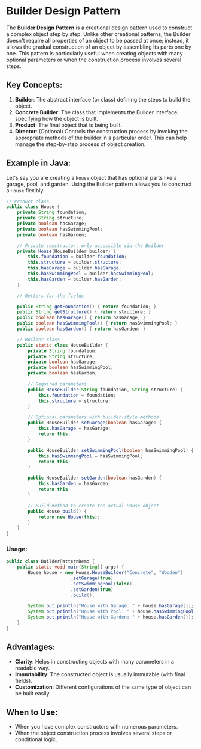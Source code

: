 
# Builder Design Pattern

The **Builder Design Pattern** is a creational design pattern used to construct a complex object step by step. Unlike other creational patterns, the Builder doesn't require all properties of an object to be passed at once; instead, it allows the gradual construction of an object by assembling its parts one by one. This pattern is particularly useful when creating objects with many optional parameters or when the construction process involves several steps.

## Key Concepts:

1. **Builder**: The abstract interface (or class) defining the steps to build the object.
2. **Concrete Builder**: The class that implements the Builder interface, specifying how the object is built.
3. **Product**: The final object that is being built.
4. **Director**: (Optional) Controls the construction process by invoking the appropriate methods of the builder in a particular order. This can help manage the step-by-step process of object creation.

## Example in Java:

Let's say you are creating a `House` object that has optional parts like a garage, pool, and garden. Using the Builder pattern allows you to construct a `House` flexibly.

```java
// Product class
public class House {
    private String foundation;
    private String structure;
    private boolean hasGarage;
    private boolean hasSwimmingPool;
    private boolean hasGarden;

    // Private constructor, only accessible via the Builder
    private House(HouseBuilder builder) {
        this.foundation = builder.foundation;
        this.structure = builder.structure;
        this.hasGarage = builder.hasGarage;
        this.hasSwimmingPool = builder.hasSwimmingPool;
        this.hasGarden = builder.hasGarden;
    }

    // Getters for the fields

    public String getFoundation() { return foundation; }
    public String getStructure() { return structure; }
    public boolean hasGarage() { return hasGarage; }
    public boolean hasSwimmingPool() { return hasSwimmingPool; }
    public boolean hasGarden() { return hasGarden; }

    // Builder class
    public static class HouseBuilder {
        private String foundation;
        private String structure;
        private boolean hasGarage;
        private boolean hasSwimmingPool;
        private boolean hasGarden;

        // Required parameters
        public HouseBuilder(String foundation, String structure) {
            this.foundation = foundation;
            this.structure = structure;
        }

        // Optional parameters with builder-style methods
        public HouseBuilder setGarage(boolean hasGarage) {
            this.hasGarage = hasGarage;
            return this;
        }

        public HouseBuilder setSwimmingPool(boolean hasSwimmingPool) {
            this.hasSwimmingPool = hasSwimmingPool;
            return this;
        }

        public HouseBuilder setGarden(boolean hasGarden) {
            this.hasGarden = hasGarden;
            return this;
        }

        // Build method to create the actual House object
        public House build() {
            return new House(this);
        }
    }
}
```

### Usage:

```java
public class BuilderPatternDemo {
    public static void main(String[] args) {
        House house = new House.HouseBuilder("Concrete", "Wooden")
                        .setGarage(true)
                        .setSwimmingPool(false)
                        .setGarden(true)
                        .build();

        System.out.println("House with Garage: " + house.hasGarage());
        System.out.println("House with Pool: " + house.hasSwimmingPool());
        System.out.println("House with Garden: " + house.hasGarden());
    }
}
```

## Advantages:
- **Clarity**: Helps in constructing objects with many parameters in a readable way.
- **Immutability**: The constructed object is usually immutable (with final fields).
- **Customization**: Different configurations of the same type of object can be built easily.

## When to Use:
- When you have complex constructors with numerous parameters.
- When the object construction process involves several steps or conditional logic.
